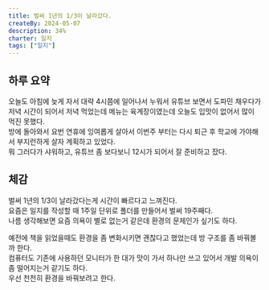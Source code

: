 ```yaml
---
title: 벌써 1년의 1/3이 날라갔다.
createBy: 2024-05-07
description: 34%
charter: 일지
tags: ["일지"]
---
```


## 하루 요약

오늘도 아침에 늦게 자서 대략 4시쯤에 일어나서 누워서 유튜브 보면서 도파민 채우다가  
저녁 시간이 되어서 저녁 먹었는데 메뉴는 육계장이였는데 오늘도 입맛이 없어서 많이 먹진 못했다.  
방에 돌아와서 요번 연휴에 잉여롭게 살아서 이번주 부터는 다시 퇴근 후 학교에 가야해서 부지런하게 살자 계획하고 있었다.  
뭐 그러다가 샤워하고, 유튜브 좀 보다보니 12시가 되어서 잘 준비하고 잤다.

## 체감

벌써 1년의 1/3이 날라갔다는게 시간이 빠르다고 느껴진다.  
요즘은 일지를 작성할 때 1주일 단위로 폴더를 만들어서 벌써 19주째다.  
나름 생각해보면 요즘 의욕이 별로 없는거 같은데 환경의 문제인가 싶기도 하다.

예전에 책을 읽었을때도 환경을 좀 변화시키면 괜찮다고 했었는데 방 구조를 좀 바꿔볼까 한다.  
컴퓨터도 기존에 사용하던 모니터가 한 대가 맛이 가서 하나만 쓰고 있어서 개발 의욕이 좀 떨어지는거 같기도 하다.  
우선 천천히 환경을 바꿔보려고 한다.

